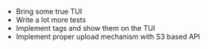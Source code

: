 - Bring some true TUI
- Write a lot more tests
- Implement tags and show them on the TUI
- Implement proper upload mechanism with S3 based API
